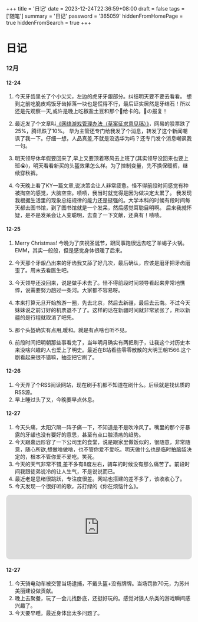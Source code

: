 +++
title = '日记'
date = 2023-12-24T22:36:59+08:00
draft = false
tags = ['随笔']
summary = '日记'
password = '365059'
hiddenFromHomePage = true
hiddenFromSearch = true
+++

# 日记
### 12月
#### 12-24
1. 今天牙齿里长了个小尖尖，左边的虎牙牙龈部分。纠结明天要不要去看看。
想到之前吃脆皮鸡饭牙齿掉落一块也是慌得不行，最后证实居然是牙结石！所以还是先观察一天,或许是晚上吃椒盐土豆和那个🦐给卡的。🦐の报复！

2. 最近发了个文章叫[《网络游戏管理办法（草案征求意见稿）》](https://www.nppa.gov.cn/xxfb/tzgs/202312/t20231221_823187.html)，网易的股票跌了25%，腾讯跌了10%。
华为主管还专门给我发了个消息，转发了这个新闻嘲讽了我一下。仔细一想，人品真差,不就是没选华为吗？还专门发个消息嘲讽我一句。

3. 明天领导休年假要回来了,早上又要顶着寒风去上班了(其实领导没回来也要上班😭)，明天看看新买的头盔效果怎么样。为了控制变量，先不换保暖裤，继续穿秋裤。

4. 今天晚上看了KY一篇文章,说决策会让人非常疲惫。怪不得前段时间感觉有种被掏空的感觉，大脑空空。啧啧，我当时就觉得是因为做决定太累了。
我发现我根据生活里的现象总结规律的能力还是挺强的。大学本科的时候有段时间每天都去图书馆，到了图书馆就是一个发呆，然后感觉耳聪目明啊。
后来我就怀疑，是不是发呆会让人变聪明，去查了一下文献，还真有！啧啧。

#### 12-25
1. Merry Christmas! 今晚为了庆祝圣诞节，跟同事跑很远去吃了羊蝎子火锅。EMM，其实一般般，但是感觉身体很暖了后来。

2. 今天那个牙龈凸出来的牙齿我又舔了好几次，最后确认，应该是磨牙把牙齿磨歪了。周末去看医生吧。

3. 今天领导还没回来，说是做手术去了。怪不得前段时间领导看起来非常地憔悴，说需要努力趟过一条河。大家都不容易呀。

4. 本来打算元旦开始旅游一圈，先去北京，然后去新疆，最后去云南。不过今天妹妹说之前订好的机票退不了了。这样的话在新疆时间就非常紧张了，所以新疆的是行程就取消了吧先。

5. 那个头盔确实有点用,暖和。就是有点啥也听不见。

6. 前段时间把明朝那些事看完了，当年明月确实有两把刷子，让我这个对历史本来没啥兴趣的人也爱上了明史。最近在B站看些零零散散的大明王朝1566.这个剧看起来很不错嘛，抽空把它刷了。

#### 12-26
1. 今天弄了个RSS阅读网站，现在刷手机都不知道在刷什么。后续就是找优质的RSS源。
2. 早上睡过头了又，今晚要早点休息。

#### 12-27
1. 今天头痛，太阳穴隔一阵子痛一下，不知道是不是吹冷风了。嘴里的那个牙暴露的牙龈也没有要好的意思，甚至有点口腔溃疡的趋势。
2. 今天跟嘉远形容了一下公司里的食堂，说是跟家里做饭似的，很随意，非常随意，随心所欲,想做啥做啥，也不管你爱不爱吃。明天做什么也是临时拍脑袋决定的，根本不管你爱不爱吃。笑死。
3. 今天的天气非常不错,差不多有8度左右，骑车的时候没有那么痛苦了。前段时间我跟徒弟说冷的让人生气，不是说说而已。
4. 最近老是思绪很跳跃，专注度很差。网站也搭建的差不多了，该收收心了。
5. 今天发现一个很好听的歌，苏打绿的《你在烦恼什么》。

<iframe allow="autoplay *; encrypted-media *; fullscreen *; clipboard-write" frameborder="0" height="175" style="width:100%;max-width:660px;overflow:hidden;border-radius:10px;" sandbox="allow-forms allow-popups allow-same-origin allow-scripts allow-storage-access-by-user-activation allow-top-navigation-by-user-activation" src="https://embed.music.apple.com/cn/album/%E4%BD%A0%E5%9C%A8%E7%83%A6%E6%81%BC%E4%BB%80%E4%B9%88/1461040610?i=1461041625"></iframe>

#### 12-27
1. 今天骑电动车被交警当场逮捕，不戴头盔+没有牌牌。当场罚款70元，为苏州美丽建设做贡献。
2. 晚上去聚餐，玩了一会儿找卧底，还挺好玩的。感觉对狼人杀类的游戏瞬间感兴趣了。
3. 今天要早睡。最近身体出太多问题了。

